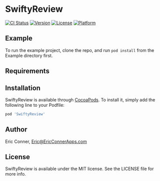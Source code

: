 # SwiftyReview

[![CI Status](http://img.shields.io/travis/EricConnerApps/SwiftyReview.svg?style=flat)](https://travis-ci.org/EricConnerApps/SwiftyReview)
[![Version](https://img.shields.io/cocoapods/v/SwiftyReview.svg?style=flat)](http://cocoapods.org/pods/SwiftyReview)
[![License](https://img.shields.io/cocoapods/l/SwiftyReview.svg?style=flat)](http://cocoapods.org/pods/SwiftyReview)
[![Platform](https://img.shields.io/cocoapods/p/SwiftyReview.svg?style=flat)](http://cocoapods.org/pods/SwiftyReview)

## Example

To run the example project, clone the repo, and run `pod install` from the Example directory first.

## Requirements

## Installation

SwiftyReview is available through [CocoaPods](http://cocoapods.org). To install
it, simply add the following line to your Podfile:

```ruby
pod 'SwiftyReview'
```

## Author

Eric Conner, Eric@EricConnerApps.com

## License

SwiftyReview is available under the MIT license. See the LICENSE file for more info.
